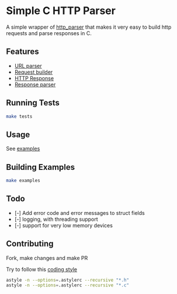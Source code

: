 # Simple C HTTP Parser

A simple wrapper of [http_parser](https://github.com/nodejs/http-parser) that makes it very easy to build http requests and parse responses in C.

## Features

- [URL parser](./src/http_parse_url.c)
- [Request builder](./src/request_builder.c)
- [HTTP Response](./src/http_response.c)
- [Response parser](./src/response_parser.c)


## Running Tests

```bash
make tests
```

## Usage

See [examples](./examples)

## Building Examples

```bash
make examples
```

## Todo

- [-] Add error code and error messages to struct fields
- [-] logging, with threading support
- [-] support for very low memory devices

## Contributing

Fork, make changes and make PR

Try to follow this [coding style](./.astylerc)

```bash
astyle -n --options=.astylerc --recursive "*.h"
astyle -n --options=.astylerc --recursive "*.c"
```
